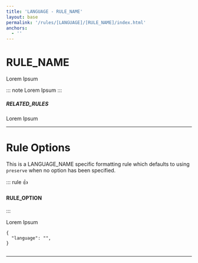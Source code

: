 ```yaml
---
title: 'LANGUAGE - RULE_NAME'
layout: base
permalink: '/rules/[LANGUAGE]/[RULE_NAME]/index.html'
anchors:
  - ''
---
```


# RULE_NAME

Lorem Ipsum

::: note
Lorem Ipsum
:::

##### RELATED_RULES

Lorem Ipsum

---

# Rule Options

This is a LANGUAGE_NAME specific formatting rule which defaults to using `preserve` when no option has been specified.

<!--

🤡 => The choice of a clown
🙌 => Authors choice
👍 => Good choice.
🤌 => Delightful. Your mother is proud of you.
👎 => Not recommended
🫡 => Alright
😳 => We live in a society, we\'re not animals
💡 => Showing an example of the rule
🧐 => You gotta do, what you gotta do

-->

::: rule 👍

#### RULE_OPTION

:::

Lorem Ipsum

<!-- RULES ARE REQUIRED -->

```json:rules
{
  "language": "",
}
```

<!-- prettier-ignore -->
```liquid

```

---
